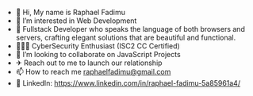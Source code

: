 - 👋 Hi, My name is Raphael Fadimu
- 👀 I’m interested in Web Development
- 🌱 Fullstack Developer who speaks the language of both browsers and servers, crafting elegant solutions that are beautiful and functional.
- 👨🏾‍💻 CyberSecurity Enthusiast (ISC2 CC Certified)
- 💞️ I’m looking to collaborate on JavaScript Projects
- ✈  Reach out to me to launch our relationship
- 📫 How to reach me raphaelfadimu@gmail.com
- 💼 LinkedIn: https://www.linkedin.com/in/raphael-fadimu-5a85961a4/

<!---
Drifty-Cyber/Drifty-Cyber is a ✨ special ✨ repository because its `README.md` (this file) appears on your GitHub profile.
You can click the Preview link to take a look at your changes.
--->
